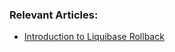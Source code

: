 ### Relevant Articles:
- [Introduction to Liquibase Rollback](http://www.baeldung.com/liquibase-rollback)
